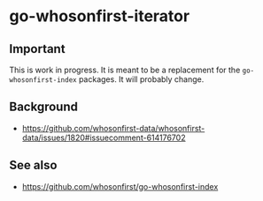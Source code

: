 # go-whosonfirst-iterator

## Important

This is work in progress. It is meant to be a replacement for the `go-whosonfirst-index` packages. It will probably change.

## Background

* https://github.com/whosonfirst-data/whosonfirst-data/issues/1820#issuecomment-614176702

## See also

* https://github.com/whosonfirst/go-whosonfirst-index